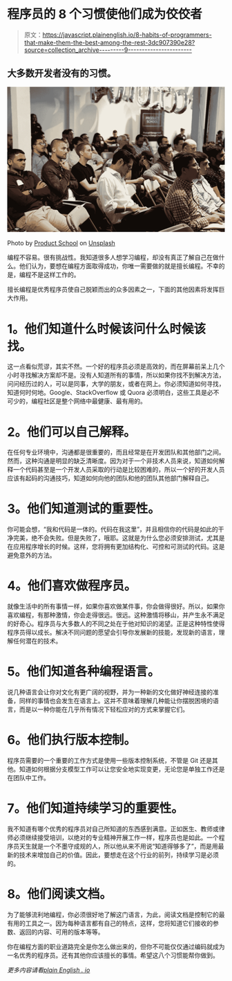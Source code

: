 # 程序员的 8 个习惯使他们成为佼佼者

> 原文：<https://javascript.plainenglish.io/8-habits-of-programmers-that-make-them-the-best-among-the-rest-3dc907390e28?source=collection_archive---------9----------------------->

## 大多数开发者没有的习惯。

![](img/6a05c7e13189ae7708f76e686f04b583.png)

Photo by [Product School](https://unsplash.com/@productschool?utm_source=medium&utm_medium=referral) on [Unsplash](https://unsplash.com?utm_source=medium&utm_medium=referral)

编程不容易。很有挑战性。我知道很多人想学习编程，却没有真正了解自己在做什么。他们认为，要想在编程方面取得成功，你唯一需要做的就是擅长编程。不幸的是，编程不是这样工作的。

擅长编程是优秀程序员使自己脱颖而出的众多因素之一，下面的其他因素将发挥巨大作用。

# **1。他们知道什么时候该问什么时候该找。**

这一点看似荒谬，其实不然。一个好的程序员必须是高效的，而在屏幕前呆上几个小时寻找解决方案却不是。没有人知道所有的事情，所以如果你找不到解决方法，问问经历过的人，可以是同事，大学的朋友，或者在网上。你必须知道如何寻找，知道何时何地。Google、StackOverflow 或 Quora 必须明白，这些工具是必不可少的，编程社区是整个网络中最健康、最有用的。

# **2。他们可以自己解释。**

在任何专业环境中，沟通都是很重要的，而且经常是在开发团队和其他部门之间。然而，这种沟通是明显的缺乏清晰度。因为对于一个非技术人员来说，知道如何解释一个代码甚至是一个开发人员采取的行动是比较困难的，所以一个好的开发人员应该有起码的沟通技巧，知道如何向他的团队和他的团队其他部门解释自己。

# **3。他们知道测试的重要性。**

你可能会想，“我和代码是一体的。代码在我这里”，并且相信你的代码是如此的干净完美，绝不会失败。但是失败了，哦耶。这就是为什么您必须安排测试，尤其是在应用程序增长的时候。这样，您将拥有更加结构化、可控和可测试的代码。这是避免意外的方法。

# **4。他们喜欢做程序员。**

就像生活中的所有事情一样，如果你喜欢做某件事，你会做得很好。所以，如果你喜欢编程，有那种激情，你会走得很远。很远。这种激情将移山，并产生永不满足的好奇心。程序员与大多数人的不同之处在于他对知识的渴望。正是这种特性使得程序员得以成长。解决不同问题的愿望会引导你发展新的技能，发现新的语言，理解任何潜在的技术。

# **5。他们知道各种编程语言。**

说几种语言会让你对文化有更广阔的视野，并为一种新的文化做好神经连接的准备，同样的事情也会发生在语言上。这并不意味着理解几种能让你摆脱困境的语言，而是以一种你能在几乎所有情况下轻松应对的方式来掌握它们。

# **6。他们执行版本控制。**

程序员需要的一个重要的工作方式是使用一些版本控制系统，不管是 Git 还是其他。知道如何根据分支模型工作可以让您安全地实现变更，无论您是单独工作还是在团队中工作。

# **7。他们知道持续学习的重要性。**

我不知道有哪个优秀的程序员对自己所知道的东西感到满意。正如医生、教师或律师必须继续接受培训，以绝对的专业精神开展工作一样，程序员也是如此。一个程序员天生就是一个不墨守成规的人，所以他从来不用说“知道得够多了”，而是用最新的技术来增加自己的价值。因此，要想走在这个行业的前列，持续学习是必须的。

# **8。他们阅读文档。**

为了能够流利地编程，你必须很好地了解这门语言，为此，阅读文档是控制它的最有用的工具之一。因为每种语言都有自己的特点，这样，您将知道它们接收的参数、返回的内容、可用的版本等等。

你在编程方面的职业道路完全是你怎么做出来的，但你不可能仅仅通过编码就成为一名优秀的程序员。还有其他你应该擅长的事情。希望这八个习惯能帮你做到。

*更多内容请看*[*plain English . io*](http://plainenglish.io/)